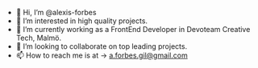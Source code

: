 - 👋 Hi, I’m @alexis-forbes
- 👀 I’m interested in high quality projects. 
- 🌱 I’m currently working as a FrontEnd Developer in Devoteam Creative Tech, Malmö. 
- 💞️ I’m looking to collaborate on top leading projects.
- 📫 How to reach me is at -> a.forbes.gil@gmail.com
<!---
alexis-forbes/alexis-forbes is a ✨ special ✨ repository because its `README.md` (this file) appears on your GitHub profile.
You can click the Preview link to take a look at your changes.
--->
